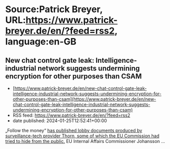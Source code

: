 # Source:Patrick Breyer, URL:https://www.patrick-breyer.de/en/?feed=rss2, language:en-GB

## New chat control gate leak: Intelligence-industrial network suggests undermining encryption for other purposes than CSAM
 - [https://www.patrick-breyer.de/en/new-chat-control-gate-leak-intelligence-industrial-network-suggests-undermining-encryption-for-other-purposes-than-csam](https://www.patrick-breyer.de/en/new-chat-control-gate-leak-intelligence-industrial-network-suggests-undermining-encryption-for-other-purposes-than-csam)
 - RSS feed: https://www.patrick-breyer.de/en/?feed=rss2
 - date published: 2024-01-25T12:52:41+00:00

<p>„Follow the money“ <a href="https://www.ftm.eu/articles/ashton-kutcher-s-anti-childabuse-software-below-par?share=o414YtV7sCD9hIzoI0Z%2Bm%2FqWx7Zfzf9sFphkdNxHwFErU4Wb%2FlIGzD4oikcCUTM%3D">has published lobby documents produced by surveillance-tech provider Thorn, some of which the EU Commission had tried to hide from the public.</a> EU Internal Affairs Commissioner Johansson <span>…</span></p>

